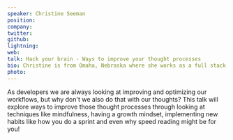 ```yaml
---
speaker: Christine Seeman
position:
company:
twitter:
github:
lightning:
web:
talk: Hack your brain - Ways to improve your thought processes
bio: Christine is from Omaha, Nebraska where she works as a full stack Ruby on Rails engineer at Flywheel, WordPress hosting for creatives. She has 12 years experience as a Java software engineer with a focus on APIs and micro-services and took the plunge into Ruby just this May. In her spare time she is an avid long form reader, lover of all true-crime podcasts and is attempting to work through the primary Ashtanga yoga series.
photo:
---
```


As developers we are always looking at improving and optimizing our workflows, but why don't we also do that with our thoughts? This talk will explore ways to improve those thought processes through looking at techniques like mindfulness, having a growth mindset, implementing new habits like how you do a sprint and even why speed reading might be for you!